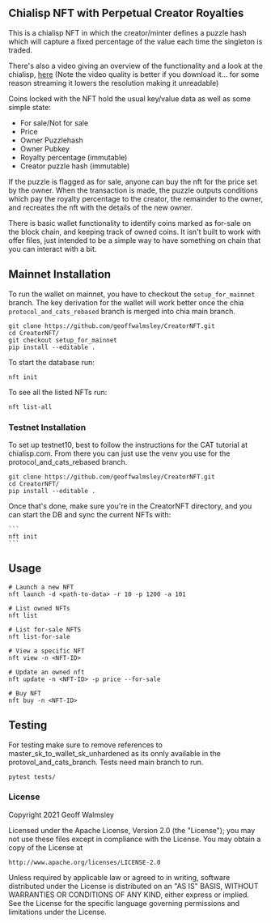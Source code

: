 ## Chialisp NFT with Perpetual Creator Royalties

This is a chialisp NFT in which the creator/minter defines a puzzle hash which will capture a fixed percentage of the value each time the singleton is traded.

There's also a video giving an overview of the functionality and a look at the chialisp, [here](https://drive.google.com/file/d/120Ky-LiDOOwsTEBtSmEKLBTChcrNUQda/view?usp=sharing) (Note the video quality is better if you download it... for some reason streaming it lowers the resolution making it unreadable)


Coins locked with the NFT hold the usual key/value data as well as some simple state:
* For sale/Not for sale
* Price
* Owner Puzzlehash
* Owner Pubkey
* Royalty percentage (immutable)
* Creator puzzle hash (immutable)

If the puzzle is flagged as for sale, anyone can buy the nft for the price set by the owner. When the transaction is made, the puzzle outputs conditions which pay the royalty percentage to the creator, the remainder to the owner, and recreates the nft with the details of the new owner.

There is basic wallet functionality to identify coins marked as for-sale on the block chain, and keeping track of owned coins. It isn't built to work with offer files, just intended to be a simple way to have something on chain that you can interact with a bit.


## Mainnet Installation
To run the wallet on mainnet, you have to checkout the `setup_for_mainnet` branch. The key derivation for the wallet will work better once the chia `protocol_and_cats_rebased` branch is merged into chia main branch.

```
git clone https://github.com/geoffwalmsley/CreatorNFT.git
cd CreatorNFT/
git checkout setup_for_mainnet
pip install --editable .
```

To start the database run:

```
nft init
```

To see all the listed NFTs run:

```
nft list-all
```



### Testnet Installation

To set up testnet10, best to follow the instructions for the CAT tutorial at chialisp.com. From there you can just use the venv you use for the protocol_and_cats_rebased branch.



  ```
  git clone https://github.com/geoffwalmsley/CreatorNFT.git
  cd CreatorNFT/
  pip install --editable .
  ```

Once that's done, make sure you're in the CreatorNFT directory, and you can start the DB and sync the current NFTs with:

	```
	nft init
	```


## Usage


   ```
   # Launch a new NFT
   nft launch -d <path-to-data> -r 10 -p 1200 -a 101

   # List owned NFTs
   nft list

   # List for-sale NFTS
   nft list-for-sale

   # View a specific NFT
   nft view -n <NFT-ID>

   # Update an owned nft
   nft update -n <NFT-ID> -p price --for-sale

   # Buy NFT
   nft buy -n <NFT-ID>
   ```

## Testing

For testing make sure to remove references to master_sk_to_wallet_sk_unhardened as its onnly available in the protovol_and_cats_branch. Tests need main branch to run.


```
pytest tests/
```

### License
Copyright 2021 Geoff Walmsley

Licensed under the Apache License, Version 2.0 (the "License");
you may not use these files except in compliance with the License.
You may obtain a copy of the License at

    http://www.apache.org/licenses/LICENSE-2.0

Unless required by applicable law or agreed to in writing, software
distributed under the License is distributed on an "AS IS" BASIS,
WITHOUT WARRANTIES OR CONDITIONS OF ANY KIND, either express or implied.
See the License for the specific language governing permissions and
limitations under the License.
